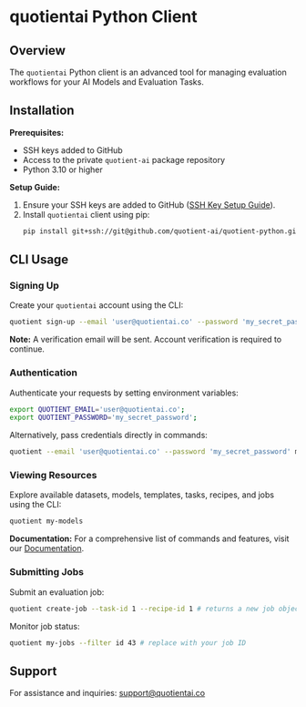 # quotientai Python Client

## Overview

The `quotientai` Python client is an advanced tool for managing evaluation workflows for your AI Models and Evaluation Tasks.

## Installation

**Prerequisites:**
- SSH keys added to GitHub
- Access to the private `quotient-ai` package repository
- Python 3.10 or higher

**Setup Guide:**
1. Ensure your SSH keys are added to GitHub ([SSH Key Setup Guide](https://docs.github.com/en/authentication/connecting-to-github-with-ssh/generating-a-new-ssh-key-and-adding-it-to-the-ssh-agent)).
2. Install `quotientai` client using pip:
   ```bash
   pip install git+ssh://git@github.com/quotient-ai/quotient-python.git@basic_cli
   ```

## CLI Usage

### Signing Up
Create your `quotientai` account using the CLI:

```bash
quotient sign-up --email 'user@quotientai.co' --password 'my_secret_password'
```
**Note:** A verification email will be sent. Account verification is required to continue.

### Authentication
Authenticate your requests by setting environment variables:
```bash
export QUOTIENT_EMAIL='user@quotientai.co';
export QUOTIENT_PASSWORD='my_secret_password';
```
Alternatively, pass credentials directly in commands:
```bash
quotient --email 'user@quotientai.co' --password 'my_secret_password' my-models  
```

### Viewing Resources
Explore available datasets, models, templates, tasks, recipes, and jobs using the CLI:
```bash
quotient my-models 
```
**Documentation:** For a comprehensive list of commands and features, visit our [Documentation](<Docs page URL>).

### Submitting Jobs
Submit an evaluation job:
```bash
quotient create-job --task-id 1 --recipe-id 1 # returns a new job object
```
Monitor job status:
```bash
quotient my-jobs --filter id 43 # replace with your job ID
```

## Support
For assistance and inquiries: [support@quotientai.co](mailto:support@quotientai.co)
